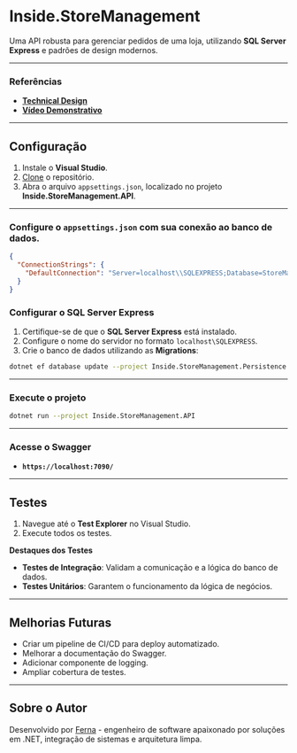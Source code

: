 # **Inside.StoreManagement**

Uma API robusta para gerenciar pedidos de uma loja, utilizando **SQL Server Express** e padrões de design modernos.

---

### Referências

- [**Technical Design**](https://www.notion.so/Inside-Orders-Technical-Design-17c322dfed9a8093a980d507337e64fd)
- [**Vídeo Demonstrativo**](https://example.com/demo-video)

---

## **Configuração**

1. Instale o **Visual Studio**.
2. [Clone](https://docs.github.com/pt/repositories/creating-and-managing-repositories/cloning-a-repository) o repositório.
3. Abra o arquivo `appsettings.json`, localizado no projeto **Inside.StoreManagement.API**.

---

### **Configure o `appsettings.json` com sua conexão ao banco de dados.**

```json
{
  "ConnectionStrings": {
    "DefaultConnection": "Server=localhost\\SQLEXPRESS;Database=StoreManagementDb;Trusted_Connection=True;"
  }
}
```

### Configurar o SQL Server Express

1. Certifique-se de que o **SQL Server Express** está instalado.
2. Configure o nome do servidor no formato `localhost\SQLEXPRESS`.
3. Crie o banco de dados utilizando as **Migrations**:

```bash
dotnet ef database update --project Inside.StoreManagement.Persistence
```

---

### **Execute o projeto**

```bash
dotnet run --project Inside.StoreManagement.API
```

---

### **Acesse o Swagger**

- **`https://localhost:7090/`**

---

## **Testes**

1. Navegue até o **Test Explorer** no Visual Studio.
2. Execute todos os testes.

**Destaques dos Testes**

- **Testes de Integração**: Validam a comunicação e a lógica do banco de dados.
- **Testes Unitários**: Garantem o funcionamento da lógica de negócios.

---

## **Melhorias Futuras**

- Criar um pipeline de CI/CD para deploy automatizado.
- Melhorar a documentação do Swagger.
- Adicionar componente de logging.
- Ampliar cobertura de testes.

---

## **Sobre o Autor**

Desenvolvido por [Ferna](https://github.com/FernaLag) - engenheiro de software apaixonado por soluções em .NET, integração de sistemas e arquitetura limpa.
